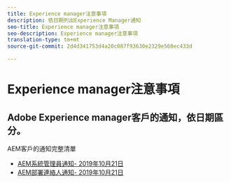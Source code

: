 ```yaml
---
title: Experience manager注意事項
description: 依日期列出Experience Manager通知
seo-title: Experience manager注意事項
seo-description: Experience manager注意事項
translation-type: tm+mt
source-git-commit: 2d4d341753d4a20c087f93630e2329e568ec433d

---
```



# Experience manager注意事項

## Adobe Experience manager客戶的通知，依日期區分。

AEM客戶的通知完整清單

* [AEM系統管理員通知- 2019年10月21日](aem-admin.md)
* [AEM部署連絡人通知- 2019年10月21日](aem-deploy.md)
